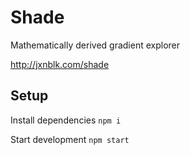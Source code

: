 # Shade
Mathematically derived gradient explorer

http://jxnblk.com/shade

## Setup

Install dependencies
```npm i```

Start development
```npm start```
